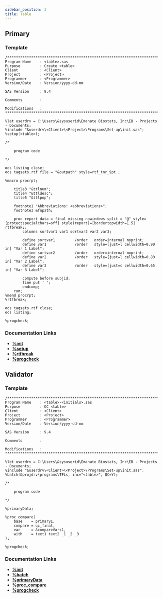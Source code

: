```yaml
---
sidebar_position: 3
title: Table
---
```


## Primary

### Template

```sas
/****************************************************************************************
Program Name    : <table>.sas
Purpose         : Create <table>
Client          : <Client>
Project         : <Project>
Programmer      : <Programmer>
Version/Date    : Version/yyyy-dd-mm

SAS Version     : 9.4

Comments        :

Modifications   :
*****************************************************************************************/

%let userdrv = C:\Users\&sysuserid\Emanate Biostats, Inc\EB - Projects - Documents;
%include "&userdrv\<Client>\<Project>\Programs\Set-up\init.sas";
%setup(<table>);

/*

    program code

*/

ods listing close;
ods tagsets.rtf file = "&outpath" style=rtf_tnr_9pt ;

%macro procrpt;

	title3 "&ttlnum";
	title4 "&ttldesc";
 	title5 "&ttlpop";

	footnote1 "Abbreviations: <abbreviations>";
	footnote3 &fnpath;

	proc report data = final missing nowindows split = "@" style=[protectspecialchars=off] style(report)=[bordertopwidth=1.5] rtfbreak;;
		columns sortvar1 var1 sortvar2 var2 var3;

        define sortvar1         /order 	 order=internal noprint;
		define var1 	  		/order   style=[just=l cellwidth=0.90 in] "Var 1 Label";
        define sortvar2         /order 	 order=internal noprint;
		define var2 	  		/order   style=[just=l cellwidth=0.80 in] "Var 2 Label";
		define var3 	  		/order   style=[just=c cellwidth=0.65 in] "Var 3 Label";

		compute before subjid;
		line put ' ';
		endcomp;
	run;
%mend procrpt;
%rtfbreak;

ods tagsets.rtf close;
ods listing;

%progcheck;
```

### Documentation Links

<!-- prettier-ignore -->
- [**%init**](..\set-up\init.md)
- [**%setup**](..\..\macros\macros-general\setup.md)
- [**%rtfbreak**](..\..\macros\macros-tfl\rtfbreak.md)
- [**%progcheck**](..\..\macros\macros-general\progcheck.md)

## Validator

### Template

```sas
/****************************************************************************************
Program Name    : <table>-<initials>.sas
Purpose         : QC <table>
Client          : <Client>
Project         : <Project>
Programmer      : <Programmer>
Version/Date    : Version/yyyy-dd-mm

SAS Version     : 9.4

Comments        :

Modifications   :
*****************************************************************************************/

%let userdrv = C:\Users\&sysuserid\Emanate Biostats, Inc\EB - Projects - Documents;
%include "&userdrv\<Client>\<Project>\Programs\Set-up\init.sas";
%batch(&projdrv\programs\TFLs, inc="<table>", QC=Y);

/*

    program code

*/

%primaryData;

%proc_compare(
	base    = primary1,
	compare = qc_final,
	var     = &compareVars1,
	with    = text1 text2 _1 _2 _3
);

%progcheck;
```

### Documentation Links

<!-- prettier-ignore -->
- [**%init**](..\set-up\init.md)
- [**%batch**](..\..\macros\macros-general\batch.md)
- [**%primaryData**](..\..\macros\macros-tfl\primarydata.md)
- [**%proc_compare**](..\..\macros\macros-validation\proc-compare.md)
- [**%progcheck**](..\..\macros\macros-general\progcheck.md)
